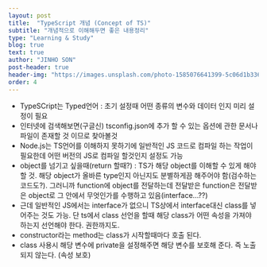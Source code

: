 ```yaml
---
layout: post
title:  "TypeScript 개념 (Concept of TS)"
subtitle: "개념적으로 이해해두면 좋은 내용정리"
type: "Learning & Study"
blog: true
text: true
author: "JINHO SON"
post-header: true
header-img: "https://images.unsplash.com/photo-1585076641399-5c06d1b3365f?ixid=MXwxMjA3fDB8MHxwaG90by1wYWdlfHx8fGVufDB8fHw%3D&ixlib=rb-1.2.1&auto=format&fit=crop&w=1350&q=80"
order: 4
---
```


- TypeSCript는 Typed언어 : 초기 설정때 어떤 종류의 변수와 데이터 인지 미리 설정이 필요
- 인터넷에 검색해보면(구글신) tsconfig.json에 추가 할 수 있는 옵션에 관한 문서나 파일이 존재할 것 이므로 찾아볼것
- Node.js는 TS언어를 이해하지 못하기에 일반적인 JS 코드로 컴파일 하는 작업이 필요한데 어떤 버전의 JS로 컴파일 할것인지 설정도 가능
- object를 넘기고 싶을때(return 할때?) : TS가 해당 object를 이해할 수 있게 해야할 것. 해당 object가 올바른 type인지 아닌지도 분별하게끔 해주어야 함(검수하는 코드도?). 그러니까 function에 object를 전달하는데 전달받은 function은 전달받은 object로 그 안에서 무엇인가를 수행하고 있음(interface...??)
- 근데 일반적인 JS에서는 interface가 없으니 TS상에서 interface대신 class를 넣어주는 것도 가능. 단 ts에서 class 선언을 할때 해당 class가 어떤 속성을 가져야 하는지 선언해야 한다. 권한까지도.
- constructor라는 method는 class가 시작할때마다 호출 된다.
- class 사용시 해당 변수에 private을 설정해주면 해당 변수를 보호해 준다. 즉 노출되지 않는다. (속성 보호)